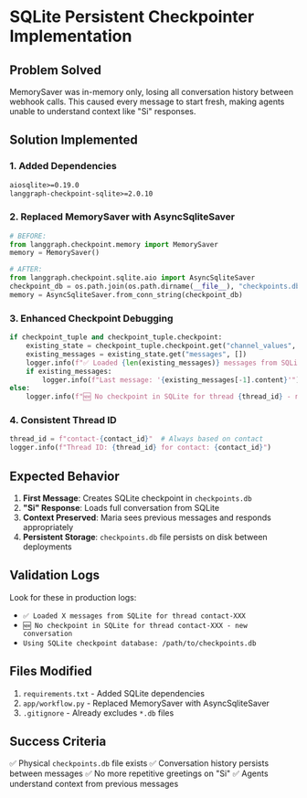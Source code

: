 # SQLite Persistent Checkpointer Implementation

## Problem Solved
MemorySaver was in-memory only, losing all conversation history between webhook calls. This caused every message to start fresh, making agents unable to understand context like "Si" responses.

## Solution Implemented

### 1. Added Dependencies
```txt
aiosqlite>=0.19.0
langgraph-checkpoint-sqlite>=2.0.10
```

### 2. Replaced MemorySaver with AsyncSqliteSaver
```python
# BEFORE:
from langgraph.checkpoint.memory import MemorySaver
memory = MemorySaver()

# AFTER:
from langgraph.checkpoint.sqlite.aio import AsyncSqliteSaver
checkpoint_db = os.path.join(os.path.dirname(__file__), "checkpoints.db")
memory = AsyncSqliteSaver.from_conn_string(checkpoint_db)
```

### 3. Enhanced Checkpoint Debugging
```python
if checkpoint_tuple and checkpoint_tuple.checkpoint:
    existing_state = checkpoint_tuple.checkpoint.get("channel_values", {})
    existing_messages = existing_state.get("messages", [])
    logger.info(f"✅ Loaded {len(existing_messages)} messages from SQLite for thread {thread_id}")
    if existing_messages:
        logger.info(f"Last message: '{existing_messages[-1].content}'")
else:
    logger.info(f"🆕 No checkpoint in SQLite for thread {thread_id} - new conversation")
```

### 4. Consistent Thread ID
```python
thread_id = f"contact-{contact_id}"  # Always based on contact
logger.info(f"Thread ID: {thread_id} for contact: {contact_id}")
```

## Expected Behavior

1. **First Message**: Creates SQLite checkpoint in `checkpoints.db`
2. **"Si" Response**: Loads full conversation from SQLite
3. **Context Preserved**: Maria sees previous messages and responds appropriately
4. **Persistent Storage**: `checkpoints.db` file persists on disk between deployments

## Validation Logs

Look for these in production logs:
- `✅ Loaded X messages from SQLite for thread contact-XXX`
- `🆕 No checkpoint in SQLite for thread contact-XXX - new conversation`
- `Using SQLite checkpoint database: /path/to/checkpoints.db`

## Files Modified

1. `requirements.txt` - Added SQLite dependencies
2. `app/workflow.py` - Replaced MemorySaver with AsyncSqliteSaver
3. `.gitignore` - Already excludes `*.db` files

## Success Criteria

✅ Physical `checkpoints.db` file exists
✅ Conversation history persists between messages
✅ No more repetitive greetings on "Si"
✅ Agents understand context from previous messages